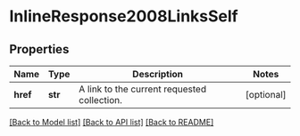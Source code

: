 # InlineResponse2008LinksSelf

## Properties
Name | Type | Description | Notes
------------ | ------------- | ------------- | -------------
**href** | **str** | A link to the current requested collection. | [optional] 

[[Back to Model list]](../README.md#documentation-for-models) [[Back to API list]](../README.md#documentation-for-api-endpoints) [[Back to README]](../README.md)


